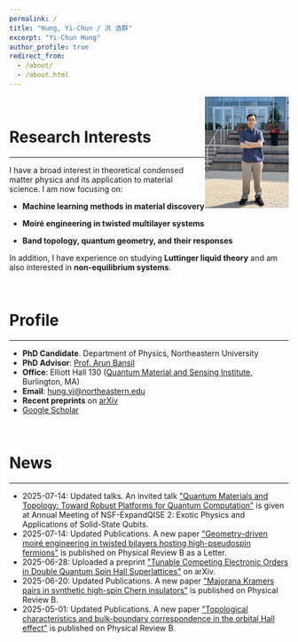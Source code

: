 ```yaml
---
permalink: /
title: "Hung, Yi-Chun / 洪 逸群"
excerpt: "Yi-Chun Hung"
author_profile: true
redirect_from: 
  - /about/
  - /about.html
---
```


<!-- ![profile](../images/profile-20240104.png) -->
<img align="right" style="float" width="30%" src="../images/MURI_2025.jpg">

<br>

Research Interests
=====

<hr>

I have a broad interest in theoretical condensed matter physics and its application to material science. I am now focusing on:

 - __Machine learning methods in material discovery__

 - __Moiré engineering in twisted multilayer systems__

 - __Band topology, quantum geometry, and their responses__

In addition, I have experience on studying __Luttinger liquid theory__ and am also interested in __non-equilibrium systems__.

<br>

Profile
=====

<hr>

* __PhD Candidate__. Department of Physics, Northeastern University
* __PhD Advisor__: [Prof. Arun Bansil](https://cos.northeastern.edu/people/arun-bansil/)
* __Office__: Elliott Hall 130 ([Quantum Material and Sensing Institute](https://quantum.northeastern.edu/), Burlington, MA)
* __Email__: hung.yi@northeastern.edu
* __Recent preprints__ on [arXiv](https://arxiv.org/search/advanced?advanced=&terms-0-operator=AND&terms-0-term=Yi-Chun+Hung&terms-0-field=author&classification-physics=y&classification-physics_archives=cond-mat&classification-include_cross_list=include&date-filter_by=past_12&date-year=&date-from_date=&date-to_date=&date-date_type=submitted_date&abstracts=show&size=50&order=-announced_date_first)
* [Google Scholar](https://scholar.google.com/citations?user=rEfFuMEAAAAJ&hl=en-US)

<br>

News
=====

<hr>

* 2025-07-14: Updated talks. An invited talk ["Quantum Materials and Topology: Toward Robust Platforms for Quantum Computation"](https://lengentyh.github.io/YiChunHung_Physics//talks/2025-07-14-invited-talk) is given at Annual Meeting of NSF-ExpandQISE 2: Exotic Physics and Applications of Solid-State Qubits.
* 2025-07-14: Updated Publications. A new paper ["Geometry-driven moiré engineering in twisted bilayers hosting high-pseudospin fermions"](https://journals.aps.org/prb/abstract/10.1103/3kws-k867) is published on Physical Review B as a Letter.
* 2025-06-28: Uploaded a preprint ["Tunable Competing Electronic Orders in Double Quantum Spin Hall Superlattices"](https://arxiv.org/abs/2506.22715) on arXiv.
* 2025-06-20: Updated Publications. A new paper ["Majorana Kramers pairs in synthetic high-spin Chern insulators"](https://journals.aps.org/prb/abstract/10.1103/9n85-r2xw) is published on Physical Review B.
* 2025-05-01: Updated Publications. A new paper ["Topological characteristics and bulk-boundary correspondence in the orbital Hall effect"](https://journals.aps.org/prb/abstract/10.1103/PhysRevB.111.195102) is published on Physical Review B.
